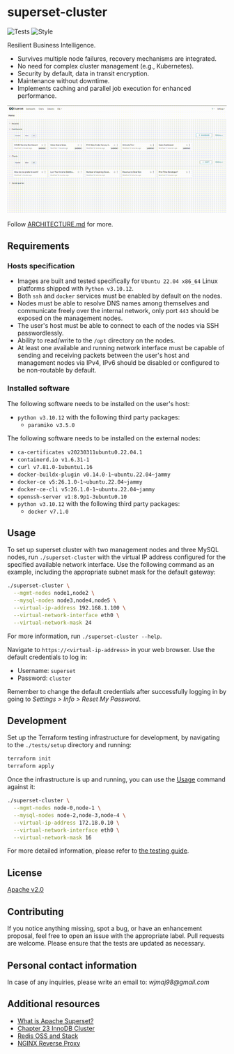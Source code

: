 # superset-cluster

![Tests](https://github.com/szachovy/superset-cluster/actions/workflows/tests.yml/badge.svg)
![Style](https://github.com/szachovy/superset-cluster/actions/workflows/style.yml/badge.svg)

Resilient Business Intelligence.

* Survives multiple node failures, recovery mechanisms are integrated.
* No need for complex cluster management (e.g., Kubernetes).
* Security by default, data in transit encryption.
* Maintenance without downtime.
* Implements caching and parallel job execution for enhanced performance.

![Demo](docs/demo.gif)

Follow [ARCHITECTURE.md](docs/ARCHITECTURE.md) for more.

## Requirements

### Hosts specification

* Images are built and tested specifically for `Ubuntu 22.04 x86_64` Linux platforms shipped with `Python v3.10.12`.
* Both `ssh` and `docker` services must be enabled by default on the nodes.
* Nodes must be able to resolve DNS names among themselves and communicate freely over the internal network,
  only port `443` should be exposed on the management nodes.
* The user's host must be able to connect to each of the nodes via SSH passwordlessly.
* Ability to read/write to the `/opt` directory on the nodes.
* At least one available and running network interface must be capable of sending and receiving packets
  between the user's host and management nodes via IPv4, IPv6 should be disabled or configured to be non-routable by default.

### Installed software

The following software needs to be installed on the user's host:

* `python v3.10.12` with the following third party packages:
  * `paramiko v3.5.0`

The following software needs to be installed on the external nodes:

* `ca-certificates v20230311ubuntu0.22.04.1`
* `containerd.io v1.6.31-1`
* `curl v7.81.0-1ubuntu1.16`
* `docker-buildx-plugin v0.14.0-1~ubuntu.22.04~jammy`
* `docker-ce v5:26.1.0-1~ubuntu.22.04~jammy`
* `docker-ce-cli v5:26.1.0-1~ubuntu.22.04~jammy`
* `openssh-server v1:8.9p1-3ubuntu0.10`
* `python v3.10.12` with the following third party packages:
  * `docker v7.1.0`

## Usage

To set up superset cluster with two management nodes and three MySQL nodes,
run `./superset-cluster` with the virtual IP address configured for the
specified available network interface. Use the following command as an example,
including the appropriate subnet mask for the default gateway:

```bash
./superset-cluster \
  --mgmt-nodes node1,node2 \
  --mysql-nodes node3,node4,node5 \
  --virtual-ip-address 192.168.1.100 \
  --virtual-network-interface eth0 \
  --virtual-network-mask 24
```

For more information, run `./superset-cluster --help`.

Navigate to `https://<virtual-ip-address>` in your web browser. Use the default credentials to log in:

* Username: `superset`
* Password: `cluster`

Remember to change the default credentials after successfully logging in by going to _Settings > Info > Reset My Password_.

## Development

Set up the Terraform testing infrastructure for development, by navigating to the `./tests/setup` directory and running:

```bash
terraform init
terraform apply
```

Once the infrastructure is up and running, you can use the [Usage](#usage) command against it:

```bash
./superset-cluster \
  --mgmt-nodes node-0,node-1 \
  --mysql-nodes node-2,node-3,node-4 \
  --virtual-ip-address 172.18.0.10 \
  --virtual-network-interface eth0 \
  --virtual-network-mask 16
```

For more detailed information, please refer to [the testing guide](tests/TESTING.md).

## License

[Apache v2.0](LICENSE)

## Contributing

If you notice anything missing, spot a bug, or have an enhancement proposal,
feel free to open an issue with the appropriate label.
Pull requests are welcome. Please ensure that the tests are updated as necessary.

## Personal contact information

In case of any inquiries, please write an email to: _wjmaj98@gmail.com_

## Additional resources

* [What is Apache Superset?](https://superset.apache.org/docs/intro)
* [Chapter 23 InnoDB Cluster](https://dev.mysql.com/doc/refman/8.0/en/mysql-innodb-cluster-introduction.html)
* [Redis OSS and Stack](https://redis.io/docs/latest/operate/oss_and_stack/)
* [NGINX Reverse Proxy](https://docs.nginx.com/nginx/admin-guide/web-server/reverse-proxy/)
